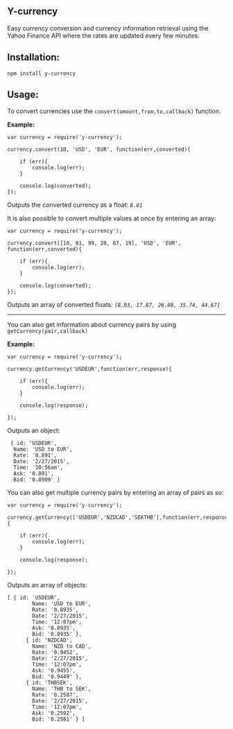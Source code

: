 **Y-currency**
--------------

Easy currency conversion and currency information retrieval using the Yahoo Finance API where the rates are updated every few minutes. 


**Installation:**
-----------------

    npm install y-currency
    
    

**Usage:**
---------

To convert currencies use the `convert(amount,from,to,callback)` function.

**Example:**

    var currency = require('y-currency');
    
    currency.convert(10, 'USD', 'EUR', function(err,converted){
        
        if (err){
            console.log(err);
        }
    
        console.log(converted);
    });

Outputs the converted currency as a float: *`8.81`*

It is also possible to convert multiple values at once by entering an array:

    var currency = require('y-currency');
    
    currency.convert([10, 81, 99, 20, 67, 19], 'USD', 'EUR', function(err,converted){
        
        if (err){
            console.log(err);
        }
    
        console.log(converted);
    });

Outputs an array of converted floats: *`[8.93, 17.87, 26.80, 35.74, 44.67]`*


----------


You can also get information about currency pairs by using `getCurrency(pair,callback)`

**Example:**

    var currency = require('y-currency');
    
    currency.getCurrency('USDEUR',function(err,response){
    
        if (err){
            console.log(err);
        }
    
        console.log(response);
    
    });

Outputs an object: 

     { id: 'USDEUR',
      Name: 'USD to EUR',
      Rate: '0.891',
      Date: '2/27/2015',
      Time: '10:56am',
      Ask: '0.891',
      Bid: '0.8909' }

You can also get multiple currency pairs by entering an array of pairs as so: 

    var currency = require('y-currency');
    
    currency.getCurrency(['USDEUR','NZDCAD','SEKTHB'],function(err,response){
    
        if (err){
            console.log(err);
        }
    
        console.log(response);
    
    });

Outputs an array of objects:

    [ { id: 'USDEUR',
            Name: 'USD to EUR',
            Rate: '0.8935',
            Date: '2/27/2015',
            Time: '12:07pm',
            Ask: '0.8935',
            Bid: '0.8935' },
          { id: 'NZDCAD',
            Name: 'NZD to CAD',
            Rate: '0.9452',
            Date: '2/27/2015',
            Time: '12:07pm',
            Ask: '0.9455',
            Bid: '0.9449' },
          { id: 'THBSEK',
            Name: 'THB to SEK',
            Rate: '0.2587',
            Date: '2/27/2015',
            Time: '12:07pm',
            Ask: '0.2592',
            Bid: '0.2581' } ]

